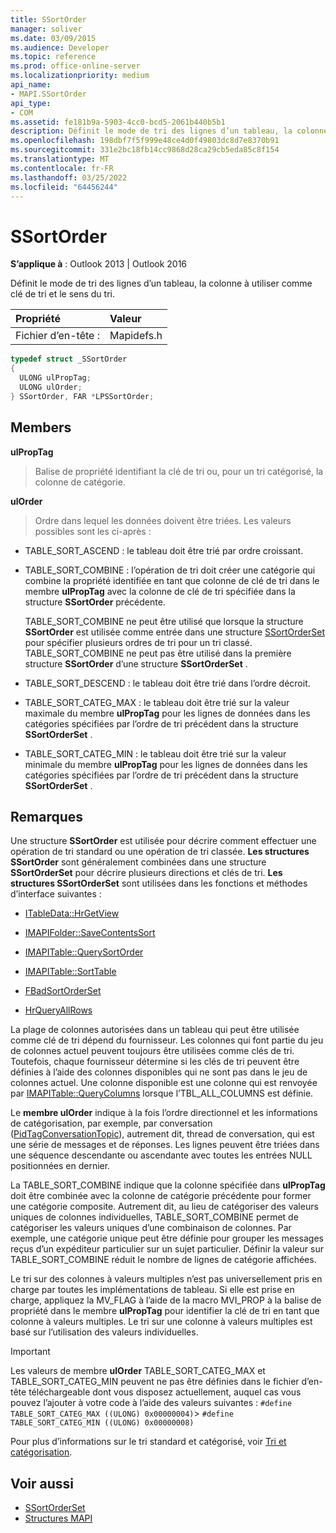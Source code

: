 ```yaml
---
title: SSortOrder
manager: soliver
ms.date: 03/09/2015
ms.audience: Developer
ms.topic: reference
ms.prod: office-online-server
ms.localizationpriority: medium
api_name:
- MAPI.SSortOrder
api_type:
- COM
ms.assetid: fe181b9a-5903-4cc0-bcd5-2061b440b5b1
description: Définit le mode de tri des lignes d’un tableau, la colonne à utiliser comme clé de tri et le sens du tri.
ms.openlocfilehash: 198dbf7f5f999e48ce4d0f49803dc8d7e8370b91
ms.sourcegitcommit: 331e2bc18fb14cc9868d28ca29cb5eda85c8f154
ms.translationtype: MT
ms.contentlocale: fr-FR
ms.lasthandoff: 03/25/2022
ms.locfileid: "64456244"
---
```

# <a name="ssortorder"></a>SSortOrder

**S’applique à** : Outlook 2013 | Outlook 2016
  
Définit le mode de tri des lignes d’un tableau, la colonne à utiliser comme clé de tri et le sens du tri.
  
|Propriété |Valeur |
|:-----|:-----|
|Fichier d’en-tête :  <br/> |Mapidefs.h  <br/> |

```cpp
typedef struct _SSortOrder
{
  ULONG ulPropTag;
  ULONG ulOrder;
} SSortOrder, FAR *LPSSortOrder;

```

## <a name="members"></a>Members

**ulPropTag**
  
> Balise de propriété identifiant la clé de tri ou, pour un tri catégorisé, la colonne de catégorie.

**ulOrder**
  
> Ordre dans lequel les données doivent être triées. Les valeurs possibles sont les ci-après :

- TABLE_SORT_ASCEND : le tableau doit être trié par ordre croissant.

- TABLE_SORT_COMBINE : l’opération de tri doit créer une catégorie qui combine la propriété identifiée en tant que colonne de clé de tri dans le membre **ulPropTag** avec la colonne de clé de tri spécifiée dans la structure **SSortOrder** précédente.

    TABLE_SORT_COMBINE ne peut être utilisé que lorsque la structure **SSortOrder** est utilisée comme entrée dans une structure [SSortOrderSet](ssortorderset.md) pour spécifier plusieurs ordres de tri pour un tri classé. TABLE_SORT_COMBINE ne peut pas être utilisé dans la première structure **SSortOrder** d’une structure **SSortOrderSet** .

- TABLE_SORT_DESCEND : le tableau doit être trié dans l’ordre décroit.

- TABLE_SORT_CATEG_MAX : le tableau doit être trié sur la valeur maximale du membre **ulPropTag** pour les lignes de données dans les catégories spécifiées par l’ordre de tri précédent dans la structure **SSortOrderSet** .

- TABLE_SORT_CATEG_MIN : le tableau doit être trié sur la valeur minimale du membre **ulPropTag** pour les lignes de données dans les catégories spécifiées par l’ordre de tri précédent dans la structure **SSortOrderSet** .

## <a name="remarks"></a>Remarques

Une structure **SSortOrder** est utilisée pour décrire comment effectuer une opération de tri standard ou une opération de tri classée. **Les structures SSortOrder** sont généralement combinées dans une structure **SSortOrderSet** pour décrire plusieurs directions et clés de tri. **Les structures SSortOrderSet** sont utilisées dans les fonctions et méthodes d’interface suivantes :
  
- [ITableData::HrGetView](itabledata-hrgetview.md)

- [IMAPIFolder::SaveContentsSort](imapifolder-savecontentssort.md)

- [IMAPITable::QuerySortOrder](imapitable-querysortorder.md)

- [IMAPITable::SortTable](imapitable-sorttable.md)

- [FBadSortOrderSet](fbadsortorderset.md)

- [HrQueryAllRows](hrqueryallrows.md)

La plage de colonnes autorisées dans un tableau qui peut être utilisée comme clé de tri dépend du fournisseur. Les colonnes qui font partie du jeu de colonnes actuel peuvent toujours être utilisées comme clés de tri. Toutefois, chaque fournisseur détermine si les clés de tri peuvent être définies à l’aide des colonnes disponibles qui ne sont pas dans le jeu de colonnes actuel. Une colonne disponible est une colonne qui est renvoyée par [IMAPITable::QueryColumns](imapitable-querycolumns.md) lorsque l’TBL_ALL_COLUMNS est définie.
  
Le **membre ulOrder** indique à la fois l’ordre directionnel et les informations de catégorisation, par exemple, par conversation ([PidTagConversationTopic](pidtagconversationtopic-canonical-property.md)), autrement dit, thread de conversation, qui est une série de messages et de réponses. Les lignes peuvent être triées dans une séquence descendante ou ascendante avec toutes les entrées NULL positionnées en dernier.
  
La TABLE_SORT_COMBINE indique que la colonne spécifiée dans **ulPropTag** doit être combinée avec la colonne de catégorie précédente pour former une catégorie composite. Autrement dit, au lieu de catégoriser des valeurs uniques de colonnes individuelles, TABLE_SORT_COMBINE permet de catégoriser les valeurs uniques d’une combinaison de colonnes. Par exemple, une catégorie unique peut être définie pour grouper les messages reçus d’un expéditeur particulier sur un sujet particulier. Définir la valeur sur TABLE_SORT_COMBINE réduit le nombre de lignes de catégorie affichées.
  
Le tri sur des colonnes à valeurs multiples n’est pas universellement pris en charge par toutes les implémentations de tableau. Si elle est prise en charge, appliquez la MV_FLAG à l’aide de la macro MVI_PROP à la balise de propriété dans le membre **ulPropTag** pour identifier la clé de tri en tant que colonne à valeurs multiples. Le tri sur une colonne à valeurs multiples est basé sur l’utilisation des valeurs individuelles.
  
> [!IMPORTANT]
> Les valeurs de membre **ulOrder** TABLE_SORT_CATEG_MAX et TABLE_SORT_CATEG_MIN peuvent ne pas être définies dans le fichier d’en-tête téléchargeable dont vous disposez actuellement, auquel cas vous pouvez l’ajouter à votre code à l’aide des valeurs suivantes : `#define TABLE_SORT_CATEG_MAX ((ULONG) 0x00000004)`>  `#define TABLE_SORT_CATEG_MIN ((ULONG) 0x00000008)`
  
Pour plus d’informations sur le tri standard et catégorisé, voir [Tri et catégorisation](sorting-and-categorization.md).
  
## <a name="see-also"></a>Voir aussi

- [SSortOrderSet](ssortorderset.md)
- [Structures MAPI](mapi-structures.md)
